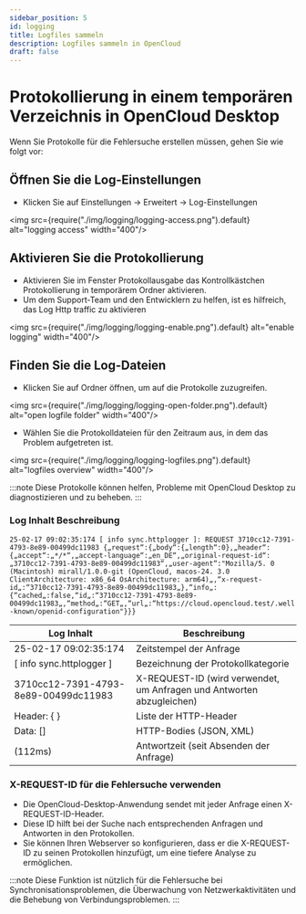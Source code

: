 ```yaml
---
sidebar_position: 5
id: logging
title: Logfiles sammeln
description: Logfiles sammeln in OpenCloud
draft: false
---
```


# Protokollierung in einem temporären Verzeichnis in OpenCloud Desktop

Wenn Sie Protokolle für die Fehlersuche erstellen müssen, gehen Sie wie folgt vor:

## Öffnen Sie die Log-Einstellungen

- Klicken Sie auf Einstellungen → Erweitert → Log-Einstellungen

<img src={require("./img/logging/logging-access.png").default} alt="logging access" width="400"/>

## Aktivieren Sie die Protokollierung

- Aktivieren Sie im Fenster Protokollausgabe das Kontrollkästchen Protokollierung in temporärem Ordner aktivieren.
- Um dem Support-Team und den Entwicklern zu helfen, ist es hilfreich, das Log Http traffic zu aktivieren

<img src={require("./img/logging/logging-enable.png").default} alt="enable logging" width="400"/>

## Finden Sie die Log-Dateien

- Klicken Sie auf Ordner öffnen, um auf die Protokolle zuzugreifen.

<img src={require("./img/logging/logging-open-folder.png").default} alt="open logfile folder" width="400"/>

- Wählen Sie die Protokolldateien für den Zeitraum aus, in dem das Problem aufgetreten ist.

<img src={require("./img/logging/logging-logfiles.png").default} alt="logfiles overview" width="400"/>

:::note
Diese Protokolle können helfen, Probleme mit OpenCloud Desktop zu diagnostizieren und zu beheben.
:::

### Log Inhalt Beschreibung

`25-02-17 09:02:35:174 [ info sync.httplogger ]: REQUEST 3710cc12-7391-4793-8e89-00499dc11983 {„request“:{„body“:{„length“:0},„header“:{„accept“:„*/*“,„accept-language“:„en_DE“,„original-request-id“:„3710cc12-7391-4793-8e89-00499dc11983“,„user-agent“:"Mozilla/5. 0 (Macintosh) mirall/1.0.0-git (OpenCloud, macos-24. 3.0 ClientArchitecture: x86_64 OsArchitecture: arm64)„,“x-request-id„:“3710cc12-7391-4793-8e89-00499dc11983„},“info„:{“cached„:false,“id„:“3710cc12-7391-4793-8e89-00499dc11983„,“method„:“GET„,“url„:“https://cloud.opencloud.test/.well-known/openid-configuration"}}}`

| Log Inhalt                           | Beschreibung                                                          |
| ------------------------------------ | --------------------------------------------------------------------- |
| 25-02-17 09:02:35:174                | Zeitstempel der Anfrage                                               |
| [ info sync.httplogger ]             | Bezeichnung der Protokollkategorie                                    |
| 3710cc12-7391-4793-8e89-00499dc11983 | X-REQUEST-ID (wird verwendet, um Anfragen und Antworten abzugleichen) |
| Header: { }                          | Liste der HTTP-Header                                                 |
| Data: []                             | HTTP-Bodies (JSON, XML)                                               |
| (112ms)                              | Antwortzeit (seit Absenden der Anfrage)                               |

### X-REQUEST-ID für die Fehlersuche verwenden

- Die OpenCloud-Desktop-Anwendung sendet mit jeder Anfrage einen X-REQUEST-ID-Header.
- Diese ID hilft bei der Suche nach entsprechenden Anfragen und Antworten in den Protokollen.
- Sie können Ihren Webserver so konfigurieren, dass er die X-REQUEST-ID zu seinen Protokollen hinzufügt, um eine tiefere Analyse zu ermöglichen.

:::note
Diese Funktion ist nützlich für die Fehlersuche bei Synchronisationsproblemen, die Überwachung von Netzwerkaktivitäten und die Behebung von Verbindungsproblemen.
:::
